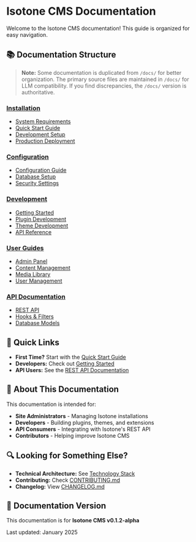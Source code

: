 # Isotone CMS Documentation

Welcome to the Isotone CMS documentation! This guide is organized for easy navigation.

## 📚 Documentation Structure

> **Note:** Some documentation is duplicated from `/docs/` for better organization. The primary source files are maintained in `/docs/` for LLM compatibility. If you find discrepancies, the `/docs/` version is authoritative.

### [Installation](installation/)
- [System Requirements](installation/requirements.md)
- [Quick Start Guide](installation/quick-start.md)
- [Development Setup](installation/development-setup.md)
- [Production Deployment](installation/production.md)

### [Configuration](configuration/)
- [Configuration Guide](configuration/config-guide.md)
- [Database Setup](configuration/database.md)
- [Security Settings](configuration/security.md)

### [Development](development/)
- [Getting Started](development/getting-started.md)
- [Plugin Development](development/plugins.md)
- [Theme Development](development/themes.md)
- [API Reference](development/api-reference.md)

### [User Guides](guides/)
- [Admin Panel](guides/admin-panel.md)
- [Content Management](guides/content-management.md)
- [Media Library](guides/media-library.md)
- [User Management](guides/users.md)

### [API Documentation](api/)
- [REST API](api/rest-api.md)
- [Hooks & Filters](api/hooks.md)
- [Database Models](api/models.md)

## 🚀 Quick Links

- **First Time?** Start with the [Quick Start Guide](installation/quick-start.md)
- **Developers:** Check out [Getting Started](development/getting-started.md)
- **API Users:** See the [REST API Documentation](api/rest-api.md)

## 📖 About This Documentation

This documentation is intended for:
- **Site Administrators** - Managing Isotone installations
- **Developers** - Building plugins, themes, and extensions
- **API Consumers** - Integrating with Isotone's REST API
- **Contributors** - Helping improve Isotone CMS

## 🔍 Looking for Something Else?

- **Technical Architecture:** See [Technology Stack](installation/tech-stack.md)
- **Contributing:** Check [CONTRIBUTING.md](../CONTRIBUTING.md)
- **Changelog:** View [CHANGELOG.md](../CHANGELOG.md)

## 📝 Documentation Version

This documentation is for **Isotone CMS v0.1.2-alpha**

Last updated: January 2025